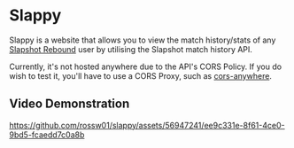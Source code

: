 # Slappy
Slappy is a website that allows you to view the match history/stats of any [Slapshot Rebound](https://slapshot.gg/) user by utilising the Slapshot match history API.

Currently, it's not hosted anywhere due to the API's CORS Policy. If you do wish to test it, you'll have to use a CORS Proxy, such as [cors-anywhere](https://github.com/Rob--W/cors-anywhere).
## Video Demonstration
https://github.com/rossw01/slappy/assets/56947241/ee9c331e-8f61-4ce0-9bd5-fcaedd7c0a8b
